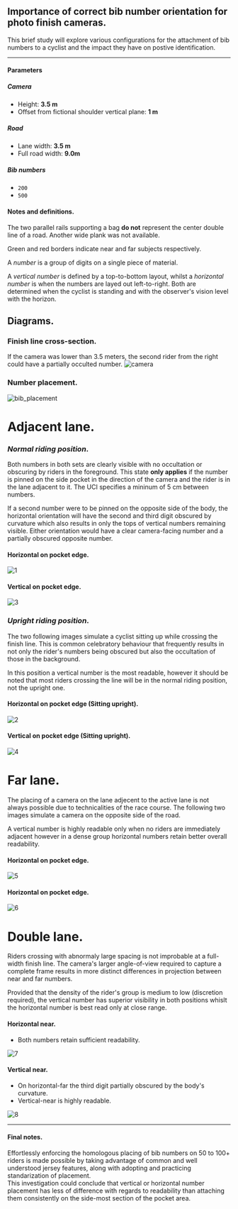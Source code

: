 ## Importance of correct bib number orientation for photo finish cameras.

This brief study will explore various configurations for the attachment of bib numbers to a cyclist and the impact they have on postive identification.

--- 
#### Parameters
##### Camera
* Height: **3.5 m**  
* Offset from fictional shoulder vertical plane: **1 m**

##### Road
* Lane width: **3.5 m**  
* Full road width: **9.0m**

##### Bib numbers
* `200`
* `500`

#### Notes and definitions.
The two parallel rails supporting a bag **do not** represent the center double line of a road. Another wide plank was not available.  

Green and red borders indicate near and far subjects respectively.

A *number* is a group of digits on a single piece of material.

A *vertical number* is defined by a top-to-bottom layout, whilst a *horizontal number* is when the numbers are layed out left-to-right. Both are determined when the cyclist is standing and with the observer's vision level with the horizon.

## Diagrams.
### Finish line cross-section.
If the camera was lower than 3.5 meters, the second rider from the right could have a partially occulted number.
![camera](diagram.png)

### Number placement.
![bib_placement](number_placement.png)

# Adjacent lane.

### *Normal riding position*.
Both numbers in both sets are clearly visible with no occultation or obscuring by riders in the foreground. This state **only applies** if the number is pinned on the side pocket in the direction of the camera and the rider is in the lane adjacent to it. The UCI specifies a mininum of 5 cm between numbers.

If a second number were to be pinned on the opposite side of the body, the horizontal orientation will have the second and third digit obscured by curvature which also results in only the tops of vertical numbers remaining visible. Either orientation would have a clear camera-facing number and a partially obscured opposite number.


#### Horizontal on pocket edge.


![1](1.png)

#### Vertical on pocket edge.
![3](3.png)

### *Upright riding position*.
The two following images simulate a cyclist sitting up while crossing the finish line. This is common celebratory behaviour that frequently results in not only the rider's numbers being obscured but also the occultation of those in the background.

In this position a vertical number is the most readable, however it should be noted that most riders crossing the line will be in the normal riding position, not the upright one.

#### Horizontal on pocket edge (Sitting upright).
![2](2.png)


#### Vertical on pocket edge (Sitting upright).
![4](4.png)


# Far lane.
The placing of a camera on the lane adjecent to the active lane is not always possible due to technicalities of the race course. The following two images simulate a camera on the opposite side of the road.

A vertical number is highly readable only when no riders are immediately adjacent however in a dense group horizontal numbers retain better overall readability.

#### Horizontal on pocket edge.
![5](5.png)

#### Horizontal on pocket edge.
![6](6.png)


# Double lane.
Riders crossing with abnormaly large spacing is not improbable at a full-width finish line. The camera's larger angle-of-view required to capture a complete frame results in more distinct differences in projection between near and far numbers.

Provided that the density of the rider's group is medium to low (discretion required), the vertical number has superior visibility in both positions whislt the horizontal number is best read only at close range.

#### Horizontal near.
* Both numbers retain sufficient readability.  
  
![7](7.png)


#### Vertical near.
* On horizontal-far the third digit partially obscured by the body's curvature.
* Vertical-near is highly readable.

![8](8.png)

---
#### Final notes.
Effortlessly enforcing the homologous placing of bib numbers on 50 to 100+ riders is made possible by taking advantage of common and well understood jersey features, along with adopting and practicing standarization of placement.  
This investigation could conclude that vertical or horizontal number placement has less of difference with regards to readability than attaching them consistently on the side-most section of the pocket area.
